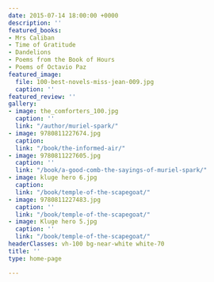 ```yaml
---
date: 2015-07-14 18:00:00 +0000
description: ''
featured_books:
- Mrs Caliban
- Time of Gratitude
- Dandelions
- Poems from the Book of Hours
- Poems of Octavio Paz
featured_image:
  file: 100-best-novels-miss-jean-009.jpg
  caption: ''
featured_review: ''
gallery:
- image: the_comforters_100.jpg
  caption: ''
  link: "/author/muriel-spark/"
- image: 9780811227674.jpg
  caption: 
  link: "/book/the-informed-air/"
- image: 9780811227605.jpg
  caption: ''
  link: "/book/a-good-comb-the-sayings-of-muriel-spark/"
- image: kluge hero 6.jpg
  caption: 
  link: "/book/temple-of-the-scapegoat/"
- image: 9780811227483.jpg
  caption: ''
  link: "/book/temple-of-the-scapegoat/"
- image: Kluge hero 5.jpg
  caption: ''
  link: "/book/temple-of-the-scapegoat/"
headerClasses: vh-100 bg-near-white white-70
title: ''
type: home-page

---
```

